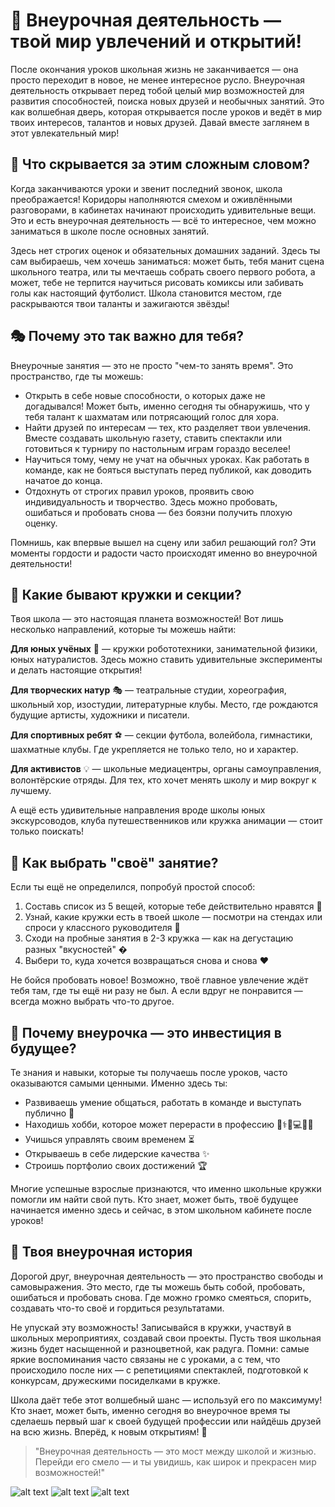 # 🎨 Внеурочная деятельность — твой мир увлечений и открытий!

После окончания уроков школьная жизнь не заканчивается — она просто переходит в новое, не менее интересное русло. Внеурочная деятельность открывает перед тобой целый мир возможностей для развития способностей, поиска новых друзей и необычных занятий. Это как волшебная дверь, которая открывается после уроков и ведёт в мир твоих интересов, талантов и новых друзей. Давай вместе заглянем в этот увлекательный мир!

## 🌈 Что скрывается за этим сложным словом?

Когда заканчиваются уроки и звенит последний звонок, школа преображается! Коридоры наполняются смехом и оживлёнными разговорами, в кабинетах начинают происходить удивительные вещи. Это и есть внеурочная деятельность — всё то интересное, чем можно заниматься в школе после основных занятий.

Здесь нет строгих оценок и обязательных домашних заданий. Здесь ты сам выбираешь, чем хочешь заниматься: может быть, тебя манит сцена школьного театра, или ты мечтаешь собрать своего первого робота, а может, тебе не терпится научиться рисовать комиксы или забивать голы как настоящий футболист. Школа становится местом, где раскрываются твои таланты и зажигаются звёзды!

## 🎭 Почему это так важно для тебя?

Внеурочные занятия — это не просто "чем-то занять время". Это пространство, где ты можешь:

- Открыть в себе новые способности, о которых даже не догадывался! Может быть, именно сегодня ты обнаружишь, что у тебя талант к шахматам или потрясающий голос для хора.
- Найти друзей по интересам — тех, кто разделяет твои увлечения. Вместе создавать школьную газету, ставить спектакли или готовиться к турниру по настольным играм гораздо веселее!
- Научиться тому, чему не учат на обычных уроках. Как работать в команде, как не бояться выступать перед публикой, как доводить начатое до конца.
- Отдохнуть от строгих правил уроков, проявить свою индивидуальность и творчество. Здесь можно пробовать, ошибаться и пробовать снова — без боязни получить плохую оценку.

Помнишь, как впервые вышел на сцену или забил решающий гол? Эти моменты гордости и радости часто происходят именно во внеурочной деятельности!

## 🚀 Какие бывают кружки и секции?

Твоя школа — это настоящая планета возможностей! Вот лишь несколько направлений, которые ты можешь найти:

**Для юных учёных** 🔬 — кружки робототехники, занимательной физики, юных натуралистов. Здесь можно ставить удивительные эксперименты и делать настоящие открытия!

**Для творческих натур** 🎭 — театральные студии, хореография, школьный хор, изостудии, литературные клубы. Место, где рождаются будущие артисты, художники и писатели.

**Для спортивных ребят** ⚽ — секции футбола, волейбола, гимнастики, шахматные клубы. Где укрепляется не только тело, но и характер.

**Для активистов** 💡 — школьные медиацентры, органы самоуправления, волонтёрские отряды. Для тех, кто хочет менять школу и мир вокруг к лучшему.

А ещё есть удивительные направления вроде школы юных экскурсоводов, клуба путешественников или кружка анимации — стоит только поискать!

## 🌟 Как выбрать "своё" занятие?

Если ты ещё не определился, попробуй простой способ:

1. Составь список из 5 вещей, которые тебе действительно нравятся 📝
2. Узнай, какие кружки есть в твоей школе — посмотри на стендах или спроси у классного руководителя 🏫
3. Сходи на пробные занятия в 2-3 кружка — как на дегустацию разных "вкусностей" �
4. Выбери то, куда хочется возвращаться снова и снова ❤️

Не бойся пробовать новое! Возможно, твоё главное увлечение ждёт тебя там, где ты ещё ни разу не был. А если вдруг не понравится — всегда можно выбрать что-то другое.

## 💫 Почему внеурочка — это инвестиция в будущее?

Те знания и навыки, которые ты получаешь после уроков, часто оказываются самыми ценными. Именно здесь ты:

- Развиваешь умение общаться, работать в команде и выступать публично 💬
- Находишь хобби, которое может перерасти в профессию 👩⚕️👨💻👩🎨
- Учишься управлять своим временем ⏳
- Открываешь в себе лидерские качества ✨
- Строишь портфолио своих достижений 🏆

Многие успешные взрослые признаются, что именно школьные кружки помогли им найти свой путь. Кто знает, может быть, твоё будущее начинается именно здесь и сейчас, в этом школьном кабинете после уроков!

## 🌈 Твоя внеурочная история

Дорогой друг, внеурочная деятельность — это пространство свободы и самовыражения. Это место, где ты можешь быть собой, пробовать, ошибаться и пробовать снова. Где можно громко смеяться, спорить, создавать что-то своё и гордиться результатами.

Не упускай эту возможность! Записывайся в кружки, участвуй в школьных мероприятиях, создавай свои проекты. Пусть твоя школьная жизнь будет насыщенной и разноцветной, как радуга. Помни: самые яркие воспоминания часто связаны не с уроками, а с тем, что происходило после них — с репетициями спектаклей, подготовкой к конкурсам, дружескими посиделками в кружке.

Школа даёт тебе этот волшебный шанс — используй его по максимуму! Кто знает, может быть, именно сегодня во внеурочное время ты сделаешь первый шаг к своей будущей профессии или найдёшь друзей на всю жизнь. Вперёд, к новым открытиям! 🚀

> "Внеурочная деятельность — это мост между школой и жизнью. Перейди его смело — и ты увидишь, как широк и прекрасен мир возможностей!"

![alt text](pics/extracurricular/1.jpg)
![alt text](pics/extracurricular/2.jpg)
![alt text](pics/extracurricular/3.jpg)